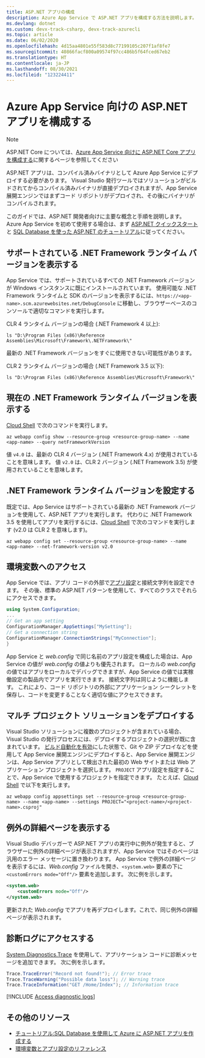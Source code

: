 ```yaml
---
title: ASP.NET アプリの構成
description: Azure App Service で ASP.NET アプリを構成する方法を説明します。 この記事では、最も一般的な構成タスクを紹介しています。
ms.devlang: dotnet
ms.custom: devx-track-csharp, devx-track-azurecli
ms.topic: article
ms.date: 06/02/2020
ms.openlocfilehash: 4d15aa4801e55f583d8c77199105c207f1af8fe7
ms.sourcegitcommit: 40866facf800a09574f97cc486b5f64fced67eb2
ms.translationtype: HT
ms.contentlocale: ja-JP
ms.lasthandoff: 08/30/2021
ms.locfileid: "123224411"
---
```

# <a name="configure-an-aspnet-app-for-azure-app-service"></a>Azure App Service 向けの ASP.NET アプリを構成する

> [!NOTE]
> ASP.NET Core については、[Azure App Service 向けに ASP.NET Core アプリを構成する](configure-language-dotnetcore.md)に関するページを参照してください

ASP.NET アプリは、コンパイル済みバイナリとして Azure App Service にデプロイする必要があります。 Visual Studio 発行ツールではソリューションがビルドされてからコンパイル済みバイナリが直接デプロイされますが、App Service 展開エンジンではまずコード リポジトリがデプロイされ、その後にバイナリがコンパイルされます。

このガイドでは、ASP.NET 開発者向けに主要な概念と手順を説明します。 Azure App Service を初めて使用する場合は、まず [ASP.NET クイックスタート](./quickstart-dotnetcore.md?tabs=netframework48)と [SQL Database を使った ASP.NET のチュートリアル](app-service-web-tutorial-dotnet-sqldatabase.md)に従ってください。

## <a name="show-supported-net-framework-runtime-versions"></a>サポートされている .NET Framework ランタイム バージョンを表示する

App Service では、サポートされているすべての .NET Framework バージョンが Windows インスタンスに既にインストールされています。 使用可能な .NET Framework ランタイムと SDK のバージョンを表示するには、`https://<app-name>.scm.azurewebsites.net/DebugConsole` に移動し、ブラウザーベースのコンソールで適切なコマンドを実行します。

CLR 4 ランタイム バージョンの場合 (.NET Framework 4 以上):

```CMD
ls "D:\Program Files (x86)\Reference Assemblies\Microsoft\Framework\.NETFramework\"
```

最新の .NET Framework バージョンをすぐに使用できない可能性があります。

CLR 2 ランタイム バージョンの場合 (.NET Framework 3.5 以下):

```CMD
ls "D:\Program Files (x86)\Reference Assemblies\Microsoft\Framework\"
```

## <a name="show-current-net-framework-runtime-version"></a>現在の .NET Framework ランタイム バージョンを表示する

[Cloud Shell](https://shell.azure.com) で次のコマンドを実行します。

```azurecli-interactive
az webapp config show --resource-group <resource-group-name> --name <app-name> --query netFrameworkVersion
```

値 `v4.0` は、最新の CLR 4 バージョン (.NET Framework 4.x) が使用されていることを意味します。 値 `v2.0` は、CLR 2 バージョン (.NET Framework 3.5) が使用されていることを意味します。

## <a name="set-net-framework-runtime-version"></a>.NET Framework ランタイム バージョンを設定する

既定では、App Service はサポートされている最新の .NET Framework バージョンを使用して、ASP.NET アプリを実行します。 代わりに .NET Framework 3.5 を使用してアプリを実行するには、[Cloud Shell](https://shell.azure.com) で次のコマンドを実行します (v2.0 は CLR 2 を意味します)。

```azurecli-interactive
az webapp config set --resource-group <resource-group-name> --name <app-name> --net-framework-version v2.0
```

## <a name="access-environment-variables"></a>環境変数へのアクセス

App Service では、アプリ コードの外部で[アプリ設定](configure-common.md#configure-app-settings)と接続文字列を設定できます。 その後、標準の ASP.NET パターンを使用して、すべてのクラスでそれらにアクセスできます。

```csharp
using System.Configuration;
...
// Get an app setting
ConfigurationManager.AppSettings["MySetting"];
// Get a connection string
ConfigurationManager.ConnectionStrings["MyConnection"];
}
```

App Service と *web.config* で同じ名前のアプリ設定を構成した場合は、App Service の値が *web.config* の値よりも優先されます。 ローカルの *web.config* の値ではアプリをローカルでデバッグできますが、App Service の値では実稼働設定の製品内でアプリを実行できます。 接続文字列は同じように機能します。 これにより、コード リポジトリの外部にアプリケーション シークレットを保存し、コードを変更することなく適切な値にアクセスできます。

## <a name="deploy-multi-project-solutions"></a>マルチ プロジェクト ソリューションをデプロイする

Visual Studio ソリューションに複数のプロジェクトが含まれている場合、Visual Studio の発行プロセスには、デプロイするプロジェクトの選択が既に含まれています。 [ビルド自動化を有効](deploy-zip.md#enable-build-automation-for-zip-deploy)にした状態で、Git や ZIP デプロイなどを使用して App Service 展開エンジンにデプロイすると、App Service 展開エンジンは、App Service アプリとして検出された最初の Web サイトまたは Web アプリケーション プロジェクトを選択します。 `PROJECT` アプリ設定を指定することで、App Service で使用するプロジェクトを指定できます。 たとえば、[Cloud Shell](https://shell.azure.com) で以下を実行します。

```azurecli-interactive
az webapp config appsettings set --resource-group <resource-group-name> --name <app-name> --settings PROJECT="<project-name>/<project-name>.csproj"
```

## <a name="get-detailed-exceptions-page"></a>例外の詳細ページを表示する

Visual Studio デバッガーで ASP.NET アプリの実行中に例外が発生すると、ブラウザーに例外の詳細ページが表示されますが、App Service ではそのページは汎用のエラー メッセージに置き換わります。 App Service で例外の詳細ページを表示するには、*Web.config* ファイルを開き、`<system.web>` 要素の下に `<customErrors mode="Off"/>` 要素を追加します。 次に例を示します。

```xml
<system.web>
    <customErrors mode="Off"/>
</system.web>
```

更新された *Web.config* でアプリを再デプロイします。これで、同じ例外の詳細ページが表示されます。

## <a name="access-diagnostic-logs"></a>診断ログにアクセスする

[System.Diagnostics.Trace](/dotnet/api/system.diagnostics.trace) を使用して、アプリケーション コードに診断メッセージを追加できます。 次に例を示します。 

```csharp
Trace.TraceError("Record not found!"); // Error trace
Trace.TraceWarning("Possible data loss"); // Warning trace
Trace.TraceInformation("GET /Home/Index"); // Information trace
```

[!INCLUDE [Access diagnostic logs](../../includes/app-service-web-logs-access-no-h.md)]

## <a name="more-resources"></a>その他のリソース

- [チュートリアル:SQL Database を使用して Azure に ASP.NET アプリを作成する](app-service-web-tutorial-dotnet-sqldatabase.md)
- [環境変数とアプリ設定のリファレンス](reference-app-settings.md)